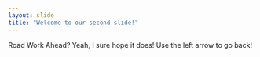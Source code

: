 ```yaml
---
layout: slide
title: "Welcome to our second slide!"
---
```

Road Work Ahead? Yeah, I sure hope it does!
Use the left arrow to go back!
